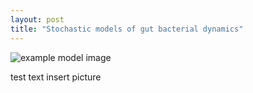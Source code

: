 ```yaml
---
layout: post
title: "Stochastic models of gut bacterial dynamics"
---
```

![example model image]({{site.baseurl}}/assets/gac_model_schematic.jpg)

test text insert picture 
